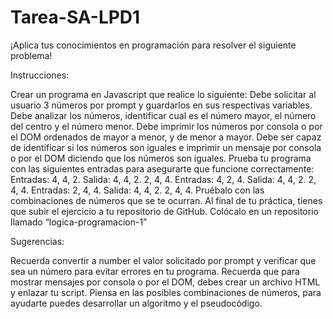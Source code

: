 # Tarea-SA-LPD1
¡Aplica tus conocimientos en programación para resolver el siguiente problema!

 

Instrucciones:

 
Crear un programa en Javascript que realice lo siguiente:
Debe solicitar al usuario 3 números por prompt y guardarlos en sus respectivas variables.
Debe analizar los números, identificar cual es el número mayor, el número del centro y el número menor.
Debe imprimir los números por consola o por el DOM ordenados de mayor a menor, y de menor a mayor.
Debe ser capaz de identificar si los números son iguales e imprimir un mensaje por consola o por el DOM diciendo que los números son iguales.
Prueba tu programa con las siguientes entradas para asegurarte que funcione correctamente:
Entradas: 
4, 4, 2.
Salida:
4, 4, 2.
2, 4, 4.
Entradas: 
4, 2, 4.
Salida:
4, 4, 2.
2, 4, 4.
Entradas: 
2, 4, 4.
Salida:
4, 4, 2.
2, 4, 4.
Pruébalo con las combinaciones de números que se te ocurran.
Al final de tu práctica, tienes que subir el ejercicio a tu repositorio de GitHub.
Colócalo en un repositorio llamado “logica-programacion-1”
 

Sugerencias:

Recuerda convertir a number el valor solicitado por prompt y verificar que sea un número para evitar errores en tu programa.
Recuerda que para mostrar mensajes por consola o por el DOM, debes crear un archivo HTML y enlazar tu script.
Piensa en las posibles combinaciones de números, para ayudarte puedes desarrollar un algoritmo y el pseudocódigo.
